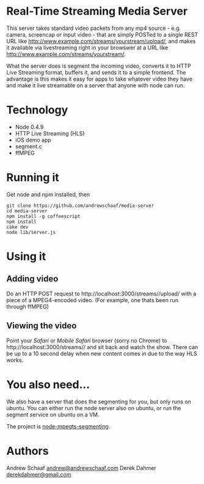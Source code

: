 # Real-Time Streaming Media Server

This server takes standard video packets from any mp4 source - e.g. camera,
screencap or input video - that are simply POSTed to a single REST URL
like http://www.example.com/streams/yourstream/upload/,
and makes it available via livestreaming right in your browswer at a URL like
http://www.example.com/streams/yourstream/.

What the server does is segment the incoming video, converts it to HTTP
Live Streaming format, buffers it, and sends it to a simple frontend.
The advantage is this makes it easy for apps to take whatever
video they have and make it live streamable on a server that anyone with
node can run.

# Technology

* Node 0.4.9
* HTTP Live Streaming (HLS)
* iOS demo app
* segment.c
* ffMPEG

# Running it

Get node and npm installed, then

    git clone https://github.com/andrewschaaf/media-server
    cd media-server
    npm install -g coffeescript
    npm install
    cake dev
    node lib/server.js

# Using it

## Adding video

Do an HTTP POST request to http://localhost:3000/streams/<your stream
name>/upload/ with a piece of a MPEG4-encoded video.  (For example, one
thats been run through ffMPEG)

## Viewing the video

Point your *Safari* or *Mobile Safari* browser (sorry no Chrome) to
http://localhost:3000/streams/<your stream name>/ and sit back and watch
the show.  There can be up to a 10 second delay when new content comes
in due to the way HLS works.

# You also need...

We also have a server that does the segmenting for you, but only runs on
ubuntu.  You can either run the node server also on ubuntu, or run the
segment service on ubuntu on a VM.

The project is [node-mpegts-segmenting](https://github.com/andrewschaaf/node-mpegts-segmenting).

# Authors

Andrew Schaaf <andrew@andrewschaaf.com>
Derek Dahmer <derekdahmer@gmail.com>
